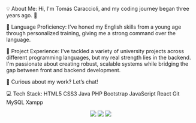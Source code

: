
💡 About Me: Hi, I'm Tomás Caraccioli, and my coding journey began three years ago. 🚀

🔗 Language Proficiency: I've honed my English skills from a young age through personalized training, giving me a strong command over the language.

🔧 Project Experience: I've tackled a variety of university projects across different programming languages, but my real strength lies in the backend. I'm passionate about creating robust, scalable systems while bridging the gap between front and backend development.

👾 Curious about my work? Let’s chat!

💻 Tech Stack:
HTML5 CSS3 Java PHP Bootstrap JavaScript React Git MySQL Xampp


<p align="center">
<a href="www.linkedin.com/in/tomas-caraccioli-a77218271"><img src="https://img.shields.io/badge/-?style=flat&logo=Linkedin&logoColor=white"/></a>
<a href="tomascaracholi@gmail.com"><img src="https://img.shields.io/badge/-tomascaracholi@gmail?style=flat&logo=Gmail&logoColor=white"/></a>
<a href="https://instagram.com/tomicaracholi"><img src="https://img.shields.io/badge/-@tomicaracholi?style=flat&logo=Instagram&logoColor=white"/></a>
</p>
<!--
**1tomas/1tomas** is a ✨ _special_ ✨ repository because its `README.md` (this file) appears on your GitHub profile.

Here are some ideas to get you started:

- 🔭 I’m currently working on ...
- 🌱 I’m currently learning ...
- 👯 I’m looking to collaborate on ...
- 🤔 I’m looking for help with ...
- 💬 Ask me about ...
- 📫 How to reach me: ...
- 😄 Pronouns: ...
- ⚡ Fun fact: ...
-->
